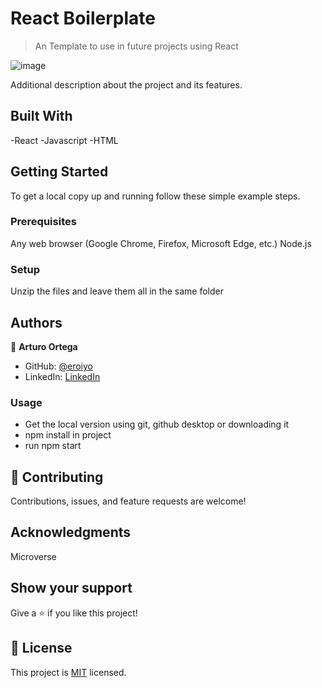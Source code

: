 # React Boilerplate

> An Template to use in future projects using React

![image](https://user-images.githubusercontent.com/59938389/129577987-74cc896a-c99e-4ede-b21d-baa589bb82f7.png)

Additional description about the project and its features.

## Built With

-React
-Javascript
-HTML
## Getting Started


To get a local copy up and running follow these simple example steps.

### Prerequisites

Any web browser (Google Chrome, Firefox, Microsoft Edge, etc.)
Node.js

### Setup

Unzip the files and leave them all in the same folder

## Authors

👤 **Arturo Ortega**

- GitHub: [@eroiyo](https://github.com/eroiyo)
- LinkedIn: [LinkedIn](https://www.linkedin.com/in/carlos-arturo-ortega-guanipa-39a1a5204/)

### Usage

- Get the local version using git, github desktop or downloading it
- npm install in project
- run npm start


## 🤝 Contributing

Contributions, issues, and feature requests are welcome!

## Acknowledgments

Microverse

## Show your support

Give a ⭐️ if you like this project!

## 📝 License

This project is [MIT](./MIT.md) licensed.
